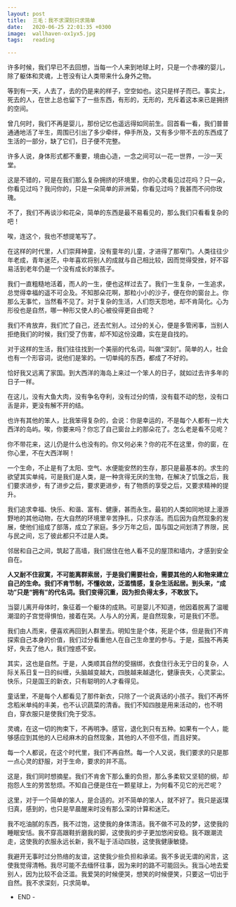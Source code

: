 ```yaml
---
layout: post
title:  三毛：我不求深刻只求简单
date:   2020-06-25 22:01:35 +0300
image:  wallhaven-ox1yx5.jpg
tags:   reading

--- 
```

许多时候，我们早已不去回想，当每一个人来到地球上时，只是一个赤裸的婴儿，除了躯体和灵魂，上苍没有让人类带来什么身外之物。



等到有一天，人去了，去的仍是来的样子，空空如也。这只是样子而已。事实上，死去的人，在世上总也留下了一些东西，有形的，无形的，充斥着这本来已是拥挤的空间。



曾几何时，我们不再是婴儿，那份记忆也遥远得如同前生。回首看一看，我们普普通通地活了半生，周围已引出了多少牵绊，伸手所及，又有多少带不去的东西成了生活的一部分，缺了它们，日子便不完整。



许多人说，身体形式都不重要，境由心造，一念之间可以一花一世界，一沙一天堂。



这是不错的，可是在我们那么复杂拥挤的环境里，你的心灵看见过花吗？只一朵，你看见过吗？我问你的，只是一朵简单的非洲菊，你看见过吗？我甚而不问你玫瑰。



不了，我们不再谈沙和花朵，简单的东西是最不易看见的，那么我们只看看复杂的吧！



唉，连这个，我也不想提笔写了。







在这样的时代里，人们崇拜神童，没有童年的儿童，才进得了那窄门。人类往往少年老成，青年迷茫，中年喜欢将别人的成就与自己相比较，因而觉得受挫，好不容易活到老年仍是一个没有成长的笨孩子。



我们一直粗糙地活着，而人的一生，便也这样过去了。我们一生复杂，一生追求，总觉得幸福的遥不可企及。不知那朵花啊，那粒小小的沙子，便在你的窗台上。你那么无事忙，当然看不见了。对于复杂的生活，人们怨天怨地，却不肯简化。心为形役也是自然，哪一种形又使人的心被役得更自由呢？



我们不肯放弃，我们忙了自己，还去忙别人。过分的关心，便是多管闲事，当别人拒绝我们的时候，我们受了伤害，却不知这份没趣，实在是自找的。



对于这样的生活，我们往往找到一个美丽的代名词，叫做“深刻”。简单的人，社会也有一个形容词，说他们是笨的。一切单纯的东西，都成了不好的。



恰好我又远离了家国。到大西洋的海岛上来过一个笨人的日子，就如过去许多年的日子一样。



在这儿，没有大鱼大肉，没有争名夺利，没有过分的情，没有载不动的愁，没有口舌是非，更没有解不开的结。



也许有其他的笨人，比我笨得复杂的，会说：你是幸运的，不是每个人都有一片大西洋的岛屿。唉，你要来吗？你忘了自己窗台上的那朵花了。怎么老是看不见呢？



你不带花来，这儿仍是什么也没有的。你又何必来？你的花不在这里，你的窗，在你心里，不在大西洋啊！



一个生命，不止是有了太阳、空气、水便能安然的生存，那只是最基本的。求生的欲望其实单纯，可是我们是人类，是一种贪得无厌的生物，在解决了饥饿之后，我们要求进步，有了进步之后，要求更进步，有了物质的享受之后，又要求精神的提升。







我们追求幸福、快乐、和谐、富有、健康，甚而永生。最初的人类如同地球上漫游野地的其他动物，在大自然的环境里辛苦挣扎，只求存活。而后因为自然现象的发展，使他们组成了部落，成立了家庭。多少万年之后，国与国之间划清了界限，民与民之间，忘了彼此都只不过是人类。



邻居和自己之间，筑起了高墙，我们居住在他人看不见的屋顶和墙内，才感到安全自在。



__人又耐不住寂寞，不可能离群索居，于是我们需要社会，需要其他的人和物来建立自己的生命。我们不肯节制，不懂收敛，泛滥情感，复杂生活起居。到头来，“成功”只是“拥有”的代名词。我们变得沉重，因为担负得太多，不敢放下。__



当婴儿离开母体时，象征着一个躯体的成熟。可是婴儿不知道，他因着脱离了温暖潮湿的子宫觉得惧怕，接着在哭。人与人的分离，是自然现象，可是我们不愿。



我们由人而来，便喜欢再回到人群里去。明知生是个体，死是个体，但是我们不肯探索自己本身的价值，我们过分看重他人在自己生命里的参与。于是，孤独不再美好，失去了他人，我们惶惑不安。



其实，这也是自然。于是，人类顺其自然的受捆绑，衣食住行永无宁日的复杂，人际关系日复一日的纠缠，头脑越变越大，四肢越来越退化，健康丧失，心灵蒙尘。快乐，只是国王的新衣，只有聪明的人才看得见。



童话里，不是每个人都看见了那件新衣，只除了一个说真话的小孩子。我们不再怀念稻米单纯的丰美，也不认识蔬菜的清香。我们不知四肢是用来活动的，也不明白，穿衣服只是使我们免于受冻。



灵魂，在这一切的拘束下，不再明净。感官，退化到只有五种。如果有一个人，能够感应到其他的人已经麻木的自然现象，其他的人不但不信，而且好笑。



每一个人都说，在这个时代里，我们不再自然。每一个人又说，我们要求的只是那一点心灵的舒服，对于生命，要求的并不高。



这是，我们同时想摘星。我们不肯舍下那么重的负担，那么多柔软又坚韧的纲，却抱怨人生的劳苦愁烦。不知自己便是住在一颗星球上，为何看不见它的光芒呢？



这里，对于一个简单的笨人，是合适的。对不简单的笨人，就不好了。我只是返璞归真，感到的，也只是早晨醒来时没有那么深的计算和迷茫。



我不吃油腻的东西，我不过饱，这使我的身体清洁。我不做不可及的梦，这使我的睡眠安恬。我不穿高跟鞋折磨我的脚，这使我的步子更加悠闲安稳。我不跟潮流走，这使我的衣服永远长新，我不耻于活动四肢，这使我健康敏捷。



我避开无事时过分热络的友谊，这使我少些负担和承诺。我不多说无谓的闲言，这使我觉得清畅。我尽可能不去缅怀往事，因为来时的路不可能回头。我当心地去爱别人，因为比较不会泛滥。我爱哭的时候便哭，想笑的时候便笑，只要这一切出于自然。我不求深刻，只求简单。



- END -